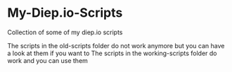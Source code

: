 # My-Diep.io-Scripts
Collection of some of my diep.io scripts

The scripts in the old-scripts folder do not work anymore but you can have a look at them if you want to
The scripts in the working-scripts folder do work and you can use them

